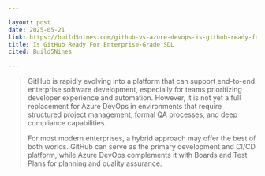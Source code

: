 ```yaml
---

layout: post
date: 2025-05-21
link: https://build5nines.com/github-vs-azure-devops-is-github-ready-for-enterprise-grade-software-development-lifecycle-sdl-management/
title: Is GitHub Ready For Enterprise-Grade SDL
cited: Build5Nines

---
```


> GitHub is rapidly evolving into a platform that can support end-to-end enterprise software development, especially for teams prioritizing developer experience and automation. However, it is not yet a full replacement for Azure DevOps in environments that require structured project management, formal QA processes, and deep compliance capabilities.
>
> For most modern enterprises, a hybrid approach may offer the best of both worlds. GitHub can serve as the primary development and CI/CD platform, while Azure DevOps complements it with Boards and Test Plans for planning and quality assurance.
